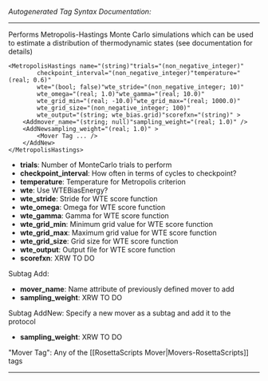 _Autogenerated Tag Syntax Documentation:_

---
Performs Metropolis-Hastings Monte Carlo simulations which can be used to estimate a distribution of thermodynamic states (see documentation for details)

```
<MetropolisHastings name="(string)"trials="(non_negative_integer)"
        checkpoint_interval="(non_negative_integer)"temperature="(real; 0.6)"
        wte="(bool; false)"wte_stride="(non_negative_integer; 10)"
        wte_omega="(real; 1.0)"wte_gamma="(real; 10.0)"
        wte_grid_min="(real; -10.0)"wte_grid_max="(real; 1000.0)"
        wte_grid_size="(non_negative_integer; 100)"
        wte_output="(string; wte_bias.grid)"scorefxn="(string)" >
    <Addmover_name="(string; null)"sampling_weight="(real; 1.0)" />
    <AddNewsampling_weight="(real; 1.0)" >
        <Mover Tag ... />
    </AddNew>
</MetropolisHastings>
```

-   **trials**: Number of MonteCarlo trials to perform
-   **checkpoint_interval**: How often in terms of cycles to checkpoint?
-   **temperature**: Temperature for Metropolis criterion
-   **wte**: Use WTEBiasEnergy?
-   **wte_stride**: Stride for WTE score function
-   **wte_omega**: Omega for WTE score function
-   **wte_gamma**: Gamma for WTE score function
-   **wte_grid_min**: Minimum grid value for WTE score function
-   **wte_grid_max**: Maximum grid value for WTE score function
-   **wte_grid_size**: Grid size for WTE score function
-   **wte_output**: Output file for WTE score function
-   **scorefxn**: XRW TO DO


Subtag Add:   

-   **mover_name**: Name attribute of previously defined mover to add
-   **sampling_weight**: XRW TO DO

Subtag AddNew:   Specify a new mover as a subtag and add it to the protocol

-   **sampling_weight**: XRW TO DO


"Mover Tag": Any of the [[RosettaScripts Mover|Movers-RosettaScripts]] tags

---
